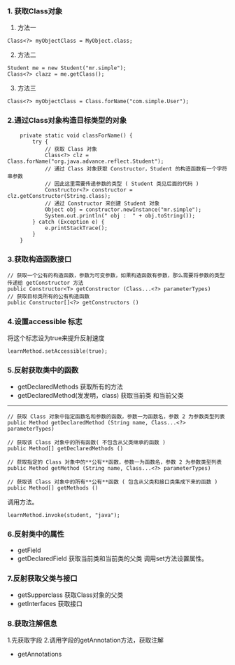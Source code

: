 ### 1. 获取Class对象
1. 方法一
```
Class<?> myObjectClass = MyObject.class;
```
2. 方法二
```
Student me = new Student("mr.simple");
Class<?> clazz = me.getClass();
```
3. 方法三
```
Class<?> myObjectClass = Class.forName("com.simple.User");
```

### 2.通过Class对象构造目标类型的对象
```
    private static void classForName() {
        try {
            // 获取 Class 对象
            Class<?> clz = Class.forName("org.java.advance.reflect.Student");
            // 通过 Class 对象获取 Constructor，Student 的构造函数有一个字符串参数
            // 因此这里需要传递参数的类型 ( Student 类见后面的代码 )
            Constructor<?> constructor = clz.getConstructor(String.class);
            // 通过 Constructor 来创建 Student 对象
            Object obj = constructor.newInstance("mr.simple");
            System.out.println(" obj :  " + obj.toString());
        } catch (Exception e) {
            e.printStackTrace();
        }
    }
```
### 3.获取构造函数接口
```
// 获取一个公有的构造函数，参数为可变参数，如果构造函数有参数，那么需要将参数的类型传递给 getConstructor 方法
public Constructor<T> getConstructor (Class...<?> parameterTypes)
// 获取目标类所有的公有构造函数
public Constructor[]<?> getConstructors ()
```

### 4.设置accessible 标志
将这个标志设为true来提升反射速度
```
learnMethod.setAccessible(true);
```

### 5.反射获取类中的函数
* getDeclaredMethods 获取所有的方法
* getDeclaredMethod(发发明，class) 获取当前类 和当前父类

_ _ _
```
// 获取 Class 对象中指定函数名和参数的函数，参数一为函数名，参数 2 为参数类型列表
public Method getDeclaredMethod (String name, Class...<?> parameterTypes)

// 获取该 Class 对象中的所有函数( 不包含从父类继承的函数 )
public Method[] getDeclaredMethods ()

// 获取指定的 Class 对象中的**公有**函数，参数一为函数名，参数 2 为参数类型列表
public Method getMethod (String name, Class...<?> parameterTypes)

// 获取该 Class 对象中的所有**公有**函数 ( 包含从父类和接口类集成下来的函数 )
public Method[] getMethods ()
```

调用方法。
```
learnMethod.invoke(student, "java");
```
### 6.反射类中的属性
* getField
* getDeclaredField 获取当前类和当前类的父类
调用set方法设置属性。

### 7.反射获取父类与接口
* getSupperclass 获取Class对象的父类
* getInterfaces 获取接口

### 8.获取注解信息
1.先获取字段
2.调用字段的getAnnotation方法，获取注解

* getAnnotations



